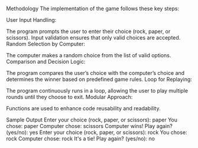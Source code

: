 Methodology
The implementation of the game follows these key steps:

User Input Handling:

The program prompts the user to enter their choice (rock, paper, or scissors).
Input validation ensures that only valid choices are accepted.
Random Selection by Computer:

The computer makes a random choice from the list of valid options.
Comparison and Decision Logic:

The program compares the user’s choice with the computer’s choice and determines the winner based on predefined game rules.
Loop for Replaying:

The program continuously runs in a loop, allowing the user to play multiple rounds until they choose to exit.
Modular Approach:

Functions are used to enhance code reusability and readability.

Sample Output
Enter your choice (rock, paper, or scissors): paper
You chose: paper
Computer chose: scissors
Computer wins!
Play again? (yes/no): yes
Enter your choice (rock, paper, or scissors): rock
You chose: rock
Computer chose: rock
It's a tie!
Play again? (yes/no): no
